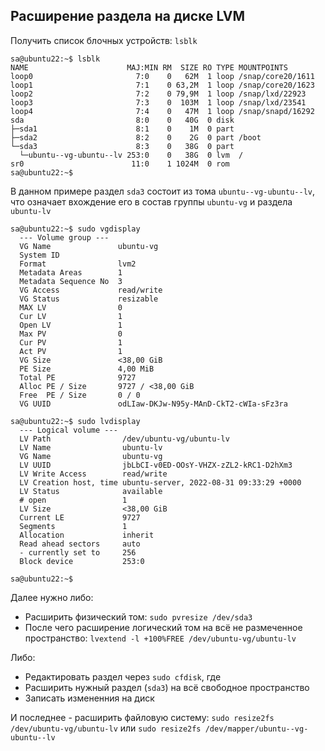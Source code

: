 ## Расширение раздела на диске LVM

Получить список блочных устройств: `lsblk`

```console
sa@ubuntu22:~$ lsblk
NAME                      MAJ:MIN RM  SIZE RO TYPE MOUNTPOINTS
loop0                       7:0    0   62M  1 loop /snap/core20/1611
loop1                       7:1    0 63,2M  1 loop /snap/core20/1623
loop2                       7:2    0 79,9M  1 loop /snap/lxd/22923
loop3                       7:3    0  103M  1 loop /snap/lxd/23541
loop4                       7:4    0   47M  1 loop /snap/snapd/16292
sda                         8:0    0   40G  0 disk
├─sda1                      8:1    0    1M  0 part
├─sda2                      8:2    0    2G  0 part /boot
└─sda3                      8:3    0   38G  0 part
  └─ubuntu--vg-ubuntu--lv 253:0    0   38G  0 lvm  /
sr0                        11:0    1 1024M  0 rom
sa@ubuntu22:~$
```

В данном примере раздел `sda3` состоит из тома `ubuntu--vg-ubuntu--lv`, что
означает вхождение его в состав группы `ubuntu-vg` и раздела `ubuntu-lv`

```console
sa@ubuntu22:~$ sudo vgdisplay
  --- Volume group ---
  VG Name               ubuntu-vg
  System ID
  Format                lvm2
  Metadata Areas        1
  Metadata Sequence No  3
  VG Access             read/write
  VG Status             resizable
  MAX LV                0
  Cur LV                1
  Open LV               1
  Max PV                0
  Cur PV                1
  Act PV                1
  VG Size               <38,00 GiB
  PE Size               4,00 MiB
  Total PE              9727
  Alloc PE / Size       9727 / <38,00 GiB
  Free  PE / Size       0 / 0
  VG UUID               odLIaw-DKJw-N95y-MAnD-CkT2-cWIa-sFz3ra

sa@ubuntu22:~$ sudo lvdisplay
  --- Logical volume ---
  LV Path                /dev/ubuntu-vg/ubuntu-lv
  LV Name                ubuntu-lv
  VG Name                ubuntu-vg
  LV UUID                jbLbCI-v0ED-OOsY-VHZX-zZL2-kRC1-D2hXm3
  LV Write Access        read/write
  LV Creation host, time ubuntu-server, 2022-08-31 09:33:29 +0000
  LV Status              available
  # open                 1
  LV Size                <38,00 GiB
  Current LE             9727
  Segments               1
  Allocation             inherit
  Read ahead sectors     auto
  - currently set to     256
  Block device           253:0

sa@ubuntu22:~$
```

Далее нужно либо:
  - Расширить физический том: `sudo pvresize /dev/sda3`
  - После чего расширение логический том на всё не размеченное пространство: `lvextend -l +100%FREE /dev/ubuntu-vg/ubuntu-lv`

Либо:
  - Редактировать раздел через `sudo cfdisk`, где
  - Расширить нужный раздел (`sda3`) на всё свободное пространство
  - Записать измененния на диск

И последнее - расширить файловую систему: `sudo resize2fs /dev/ubuntu-vg/ubuntu-lv` или `sudo resize2fs /dev/mapper/ubuntu--vg-ubuntu--lv`
